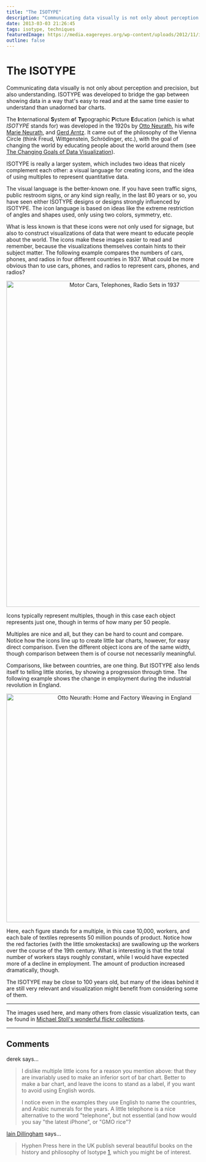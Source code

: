 ```yaml
---
title: "The ISOTYPE"
description: "Communicating data visually is not only about perception and precision, but also understanding. ISOTYPE was developed to bridge the gap between showing data in a way that's easy to read and at the same time easier to understand than unadorned bar charts."
date: 2013-03-03 21:26:45
tags: isotype, techniques
featuredImage: https://media.eagereyes.org/wp-content/uploads/2012/11/isotype-weaving.jpg
outline: false
---
```


# The ISOTYPE

Communicating data visually is not only about perception and precision, but also understanding. ISOTYPE was developed to bridge the gap between showing data in a way that's easy to read and at the same time easier to understand than unadorned bar charts.

The <strong>I</strong>nternational <strong>S</strong>ystem <strong>o</strong>f <strong>Ty</strong>pographic <strong>P</strong>icture <strong>E</strong>ducation (which is what <em>ISOTYPE</em> stands for) was developed in the 1920s by <a href="http://en.wikipedia.org/wiki/Otto_Neurath">Otto Neurath</a>, his wife <a href="http://en.wikipedia.org/wiki/Marie_Neurath">Marie Neurath</a>, and <a href="http://en.wikipedia.org/wiki/Gerd_Arntz">Gerd Arntz</a>. It came out of the philosophy of the Vienna Circle (think Freud, Wittgenstein, Schrödinger, etc.), with the goal of changing the world by educating people about the world around them (see <a title="The Changing Goals of Data Visualization" href="/criticism/changing-goals-data-visualization">The Changing Goals of Data Visualization</a>).

ISOTYPE is really a larger system, which includes two ideas that nicely complement each other: a visual language for creating icons, and the idea of using multiples to represent quantitative data.

The visual language is the better-known one. If you have seen traffic signs, public restroom signs, or any kind sign really, in the last 80 years or so, you have seen either ISOTYPE designs or designs strongly influenced by ISOTYPE. The icon language is based on ideas like the extreme restriction of angles and shapes used, only using two colors, symmetry, etc.

What is less known is that these icons were not only used for signage, but also to construct visualizations of data that were meant to educate people about the world. The icons make these images easier to read and remember, because the visualizations themselves contain hints to their subject matter. The following example compares the numbers of cars, phones, and radios in four different countries in 1937. What could be more obvious than to use cars, phones, and radios to represent cars, phones, and radios?

<p align="center"><img class="aligncenter size-full wp-image-2235" src="https://media.eagereyes.org/wp-content/uploads/2013/03/isotype-comparison.jpg" alt="Motor Cars, Telephones, Radio Sets in 1937" width="600" height="851" /></p>

Icons typically represent multiples, though in this case each object represents just one, though in terms of how many per 50 people.

Multiples are nice and all, but they can be hard to count and compare. Notice how the icons line up to create little bar charts, however, for easy direct comparison. Even the different object icons are of the same width, though comparison between them is of course not necessarily meaningful.

Comparisons, like between countries, are one thing. But ISOTYPE also lends itself to telling little stories, by showing a progression through time. The following example shows the change in employment during the industrial revolution in England.

<p align="center"><img class="aligncenter size-medium wp-image-2083" src="https://media.eagereyes.org/wp-content/uploads/2012/11/isotype-weaving.jpg" alt="Otto Neurath: Home and Factory Weaving in England" width="600" height="597" /></p>

Here, each figure stands for a multiple, in this case 10,000, workers, and each bale of textiles represents 50 million pounds of product. Notice how the red factories (with the little smokestacks) are swallowing up the workers over the course of the 19th century. What is interesting is that the total number of workers stays roughly constant, while I would have expected more of a decline in employment. The amount of production increased dramatically, though.

The ISOTYPE may be close to 100 years old, but many of the ideas behind it are still very relevant and visualization might benefit from considering some of them.

<hr />

The images used here, and many others from classic visualization texts, can be found in <a href="http://www.flickr.com/photos/mstoll/sets/72157631925147046">Michael Stoll's wonderful flickr collections</a>.


<PostedBy />


<aside class="comments">

---
## Comments

derek says…
>	I dislike multiple little icons for a reason you mention above: that they are invariably used to make an inferior sort of bar chart. Better to make a bar chart, and leave the icons to stand as a label, if you want to avoid using English words. 
>	
>	I notice even in the examples they use English to name the countries, and Arabic numerals for the years. A little telephone is a nice alternative to the word "telephone", but not essential (and how would you say "the latest iPhone", or "GMO rice"?

<a href="http://dillingham.me.uk/" rel="nofollow noopener" target="_blank">Iain Dillingham</a> says…
>	Hyphen Press here in the UK publish several beautiful books on the history and philosophy of Isotype [1], which you might be of interest.
>	
>	[1]: https://www.hyphenpress.co.uk/search?q=Isotype

</aside>

